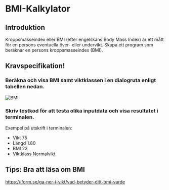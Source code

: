 # BMI-Kalkylator

## Introduktion
Kroppsmasseindex eller BMI (efter engelskans Body Mass Index)
är ett mått för en persons eventuella över- eller undervikt.
Skapa ett program som beräknar en persons kroppsmasseindex (BMI).

## Kravspecifikation!
### Beräkna och visa BMI samt viktklassen i en dialogruta enligt tabellen nedan.
![BMI](https://user-images.githubusercontent.com/92685200/137636719-db52a45f-dfa0-4d08-922a-44d9d4c44f27.png)

### Skriv testkod för att testa olika inputdata och visa resultatet i terminalen.
Exempel på utskrift i terminalen:
* Vikt 75
* Längd 1.80
* BMI 23
* Viktklass Normalvikt

## Tips: Bra att läsa om BMI
https://iform.se/ga-ner-i-vikt/vad-betyder-ditt-bmi-varde
